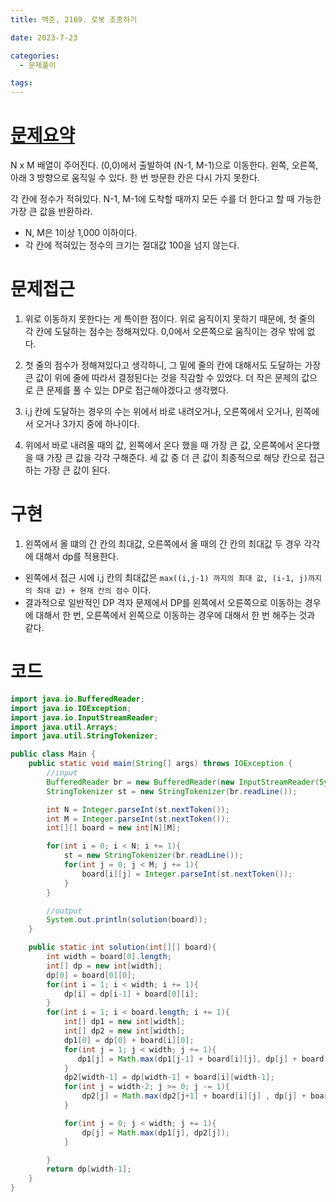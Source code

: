 ```yaml
---
title: 백준, 2169. 로봇 조종하기

date: 2023-7-23

categories:
  - 문제풀이

tags:
---
```


# [문제요약](https://www.acmicpc.net/problem/2169)

N x M 배열이 주어진다. (0,0)에서 출발하여 (N-1, M-1)으로 이동한다. 왼쪽, 오른쪽, 아래 3 방향으로 움직일 수 있다. 한 번 방문한 칸은 다시 가지 못한다.

각 칸에 정수가 적혀있다. N-1, M-1에 도착할 때까지 모든 수를 더 한다고 할 때 가능한 가장 큰 값을 반환하라.

- N, M은 1이상 1,000 이하이다.
- 각 칸에 적혀있는 정수의 크기는 절대값 100을 넘지 않는다.

# 문제접근

1. 위로 이동하지 못한다는 게 특이한 점이다. 위로 움직이지 못하기 때문에, 첫 줄의 각 칸에 도달하는 점수는 정해져있다. 0,0에서 오른쪽으로 움직이는 경우 밖에 없다.

2. 첫 줄의 점수가 정해져있다고 생각하니, 그 밑에 줄의 칸에 대해서도 도달하는 가장 큰 값이 위에 줄에 따라서 결정된다는 것을 직감할 수 있었다. 더 작은 문제의 값으로 큰 문제를 풀 수 있는 DP로 접근해야겠다고 생각했다.

3. i,j 칸에 도달하는 경우의 수는 위에서 바로 내려오거나, 오른쪽에서 오거나, 왼쪽에서 오거나 3가지 중에 하나이다.

4. 위에서 바로 내려올 때의 값, 왼쪽에서 온다 했을 때 가장 큰 값, 오른쪽에서 온다했을 때 가장 큰 값을 각각 구해준다. 세 값 중 더 큰 값이 최종적으로 해당 칸으로 접근하는 가장 큰 값이 된다.

# 구현

1. 왼쪽에서 올 떄의 간 칸의 최대값, 오른쪽에서 올 때의 간 칸의 최대값 두 경우 각각에 대해서 dp를 적용한다.

- 왼쪽에서 접근 시에 i,j 칸의 최대값은 `max((i,j-1) 까지의 최대 값, (i-1, j)까지의 최대 값) + 현재 칸의 점수` 이다.
- 결과적으로 일반적인 DP 격자 문제에서 DP를 왼쪽에서 오른쪽으로 이동하는 경우에 대해서 한 번, 오른쪽에서 왼쪽으로 이동하는 경우에 대해서 한 번 해주는 것과 같다.

# 코드

```java
import java.io.BufferedReader;
import java.io.IOException;
import java.io.InputStreamReader;
import java.util.Arrays;
import java.util.StringTokenizer;

public class Main {
    public static void main(String[] args) throws IOException {
        //input
        BufferedReader br = new BufferedReader(new InputStreamReader(System.in));
        StringTokenizer st = new StringTokenizer(br.readLine());

        int N = Integer.parseInt(st.nextToken());
        int M = Integer.parseInt(st.nextToken());
        int[][] board = new int[N][M];

        for(int i = 0; i < N; i += 1){
            st = new StringTokenizer(br.readLine());
            for(int j = 0; j < M; j += 1){
                board[i][j] = Integer.parseInt(st.nextToken());
            }
        }

        //output
        System.out.println(solution(board));
    }

    public static int solution(int[][] board){
        int width = board[0].length;
        int[] dp = new int[width];
        dp[0] = board[0][0];
        for(int i = 1; i < width; i += 1){
            dp[i] = dp[i-1] + board[0][i];
        }
        for(int i = 1; i < board.length; i += 1){
            int[] dp1 = new int[width];
            int[] dp2 = new int[width];
            dp1[0] = dp[0] + board[i][0];
            for(int j = 1; j < width; j += 1){
               dp1[j] = Math.max(dp1[j-1] + board[i][j], dp[j] + board[i][j]);
            }
            dp2[width-1] = dp[width-1] + board[i][width-1];
            for(int j = width-2; j >= 0; j -= 1){
                dp2[j] = Math.max(dp2[j+1] + board[i][j] , dp[j] + board[i][j]);
            }

            for(int j = 0; j < width; j += 1){
                dp[j] = Math.max(dp1[j], dp2[j]);
            }

        }
        return dp[width-1];
    }
}
```
